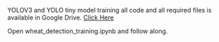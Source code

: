YOLOV3 and YOLO tiny model training all code and all required files is available in Google Drive. [Click Here](https://drive.google.com/drive/folders/1ZRuKpnkC_z8Xfv_IX_K3z4pZkVW9Img4?usp=sharing)

Open wheat_detection_training.ipynb and follow along.